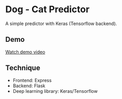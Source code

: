 # Dog - Cat Predictor

A simple predictor with Keras (Tensorflow backend).

## Demo
[Watch demo video](https://github.com/UPI05/cat-dog-predictor/blob/master/demo.mkv)
## Technique

- Frontend: Express
- Backend: Flask
- Deep learning library: Keras/Tensorflow
